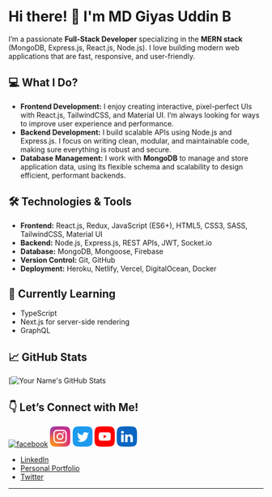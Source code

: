 # Hi there! 👋 I'm MD Giyas Uddin B 

I’m a passionate **Full-Stack Developer** specializing in the **MERN stack** (MongoDB, Express.js, React.js, Node.js). I love building modern web applications that are fast, responsive, and user-friendly.

## 💻 What I Do?
- **Frontend Development:** I enjoy creating interactive, pixel-perfect UIs with React.js, TailwindCSS, and Material UI. I’m always looking for ways to improve user experience and performance.
- **Backend Development:** I build scalable APIs using Node.js and Express.js. I focus on writing clean, modular, and maintainable code, making sure everything is robust and secure.
- **Database Management:** I work with **MongoDB** to manage and store application data, using its flexible schema and scalability to design efficient, performant backends.

## 🛠️ Technologies & Tools
- **Frontend:** React.js, Redux, JavaScript (ES6+), HTML5, CSS3, SASS, TailwindCSS, Material UI
- **Backend:** Node.js, Express.js, REST APIs, JWT, Socket.io
- **Database:** MongoDB, Mongoose, Firebase
- **Version Control:** Git, GitHub
- **Deployment:** Heroku, Netlify, Vercel, DigitalOcean, Docker

## 🌱 Currently Learning
- TypeScript
- Next.js for server-side rendering
- GraphQL

## 📈 GitHub Stats
[![Your Name's GitHub Stats](https://github.com/giyasuddinb)

## 👇 Let’s Connect with Me!
[<img src='https://github.com/giyasuddinb/blob/main/img/facebook.png?raw=true' alt='facebook' height='40'>](https://www.facebook.com/mdgiyasuddinb)  [<img src='https://github.com/shovoalways/shovoalways/blob/main/img/instagram.png?raw=true' alt='instagram' height='40'>](https://www.instagram.com/shovoalways/)  [<img src='https://github.com/shovoalways/shovoalways/blob/main/img/twitter.png?raw=true' alt='twitter' height='40'>](https://twitter.com/shovoalways)  [<img src='https://github.com/shovoalways/shovoalways/blob/main/img/youtube.png?raw=true' alt='YouTube' height='40'>](https://www.youtube.com/@ProcoderBD)  [<img src='https://github.com/shovoalways/shovoalways/blob/main/img/linkedin.png?raw=true' alt='linkedin' height='40'>](https://www.linkedin.com/in/shovoalways/)
- [LinkedIn](https://www.linkedin.com/in/md-giyas-uddinb/)
- [Personal Portfolio](https://yourportfolio.com)
- [Twitter](https://x.com/MdGiyasuddinB)

---

